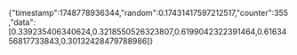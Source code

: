 {"timestamp":1748778936344,"random":0.17431417597212517,"counter":355,"data":[0.339235406340624,0.3218550526323807,0.6199042322391464,0.6163456817733843,0.30132428479788986]}
